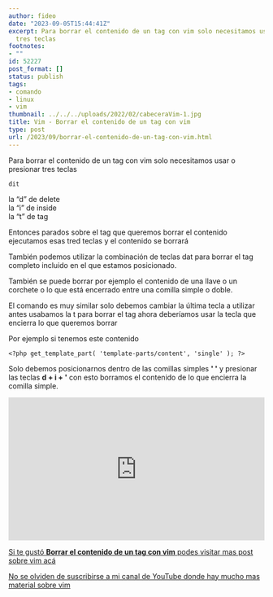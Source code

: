 ```yaml
---
author: fideo
date: "2023-09-05T15:44:41Z"
excerpt: Para borrar el contenido de un tag con vim solo necesitamos usar o presionar
  tres teclas
footnotes:
- ""
id: 52227
post_format: []
status: publish
tags:
- comando
- linux
- vim
thumbnail: ../../../uploads/2022/02/cabeceraVim-1.jpg
title: Vim - Borrar el contenido de un tag con vim
type: post
url: /2023/09/borrar-el-contenido-de-un-tag-con-vim.html
---
```


Para borrar el contenido de un tag con vim solo necesitamos usar o presionar tres teclas

```
dit
```

la “d” de delete  
la “i” de inside  
la “t” de tag

Entonces parados sobre el tag que queremos borrar el contenido ejecutamos esas tred teclas y el contenido se borrará

También podemos utilizar la combinación de teclas dat para borrar el tag completo incluido en el que estamos posicionado.

También se puede borrar por ejemplo el contenido de una llave o un corchete o lo que está encerrado entre una comilla simple o doble.

El comando es muy similar solo debemos cambiar la última tecla a utilizar antes usabamos la t para borrar el tag ahora deberíamos usar la tecla que encierra lo que queremos borrar

Por ejemplo si tenemos este contenido

```
<?php get_template_part( 'template-parts/content', 'single' ); ?>
```

Solo debemos posicionarnos dentro de las comillas simples **' '** y presionar las teclas **d + i + '** con esto borramos el contenido de lo que encierra la comilla simple.

<iframe allow="accelerometer; autoplay; clipboard-write; encrypted-media; gyroscope; picture-in-picture; web-share" allowfullscreen="" frameborder="0" height="281" loading="lazy" referrerpolicy="strict-origin-when-cross-origin" src="https://www.youtube.com/embed/Yn8Wsb-Vkjo?feature=oembed" title="Vim - Borrar el contenido de un tag con vim" width="100%"></iframe>

[Si te gustó **Borrar el contenido de un tag con vim** podes visitar mas post sobre vim acá](/tags/#vim)

<a href="https://bit.ly/suscribiteamicanalYouTube" target="_blank">No se olviden de suscribirse a mi canal de YouTube donde hay mucho mas material sobre vim</a>
